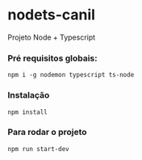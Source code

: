 # nodets-canil
Projeto Node + Typescript 

### Pré requisitos globais: 
`npm i -g nodemon typescript ts-node`

### Instalação
`npm install`

### Para rodar o projeto
`npm run start-dev`